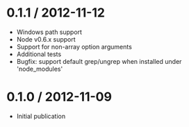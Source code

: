 0.1.1 / 2012-11-12
==================
* Windows path support
* Node v0.6.x support
* Support for non-array option arguments
* Additional tests
* Bugfix: support default grep/ungrep when installed under 'node_modules'

0.1.0 / 2012-11-09
==================

* Initial publication
